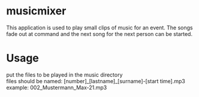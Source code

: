 # musicmixer  
This application is used to play small clips of music for an event. The songs fade out at command and the next song for the next person can be started. 
# Usage
put the files to be played in the music directory  
files should be named: \[number]\_\[lastname]\_\[surname]-\[start time].mp3 example: 002_Mustermann_Max-21.mp3
